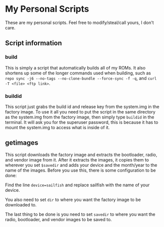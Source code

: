# My Personal Scripts
These are my personal scripts. Feel free to modify/steal/call yours, I don't care.

## Script information
### **build**
This is simply a script that automatically builds all of my ROMs. It also shortens up some of the longer 
commands used when building, such as `repo sync -j6 --no-tags --no-clone-bundle --force-sync -f -q`,
and `curl -T <file> <ftp link>`.

### **buildid**
This script just grabs the build id and release key from the system.img in the factory image.
To use it all you need to put the script in the same directory as the system.img from the factory
image, then simply type `buildid` in the terminal. It will ask you for the superuser password, this
is because it has to mount the system.img to access what is inside of it.

## **getimages**
This script downloads the factory image and extracts the bootloader, radio, and vendor image from it.
After it extracts the images, it copies them to wherever you set `$savedir` and adds your device and the month/year
to the name of the images.
Before you use this, there is some configuration to be done: 


Find the line `device=sailfish` and replace sailfish 
with the name of your device.


You also need to set `dir` to where you want the factory image to be downloaded to.


The last thing to be done is you need to set `savedir` to where you want the radio, bootloader, and vendor images to be
saved to.
